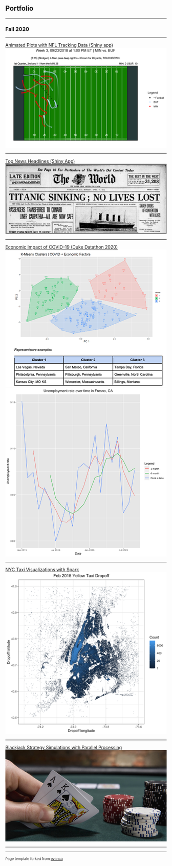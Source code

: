 ## Portfolio

---

### Fall 2020 

---

[Animated Plots with NFL Tracking Data (Shiny app)](/pages/sample_page)
<img src="images/NFL.png?raw=true"/>

---
[Top News Headlines (Shiny App)](/pdf/sample_presentation.pdf)
<img src="images/Newspaper.png?raw=true"/>

---
[Economic Impact of COVID-19 (Duke Datathon 2020)](http://example.com/)
<img src="images/Datathon_Clusters.png?raw=true"/>
<img src="images/Datathon_Fresno.png?raw=true"/>


---
[NYC Taxi Visualizations with Spark](http://example.com/)
<img src="images/Yellow_Dropoff.png?raw=true"/>

---
[Blackjack Strategy Simulations with Parallel Processing](http://example.com/)
<img src="images/Blackjack.jpg?raw=true"/>

---



---
<p style="font-size:11px">Page template forked from <a href="https://github.com/evanca/quick-portfolio">evanca</a></p>

